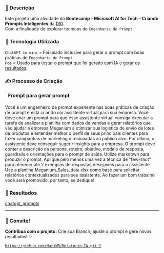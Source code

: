 ### 📒 Descrição
Este projeto uma atividade do **Bootecamp - Microsoft AI for Tech – Criando Prompts Inteligentes** da [DIO](https://www.dio.me/).<br>
Com a finalidade de explorar técnicas de `Engenharia de Prompt`.

### 🤖 Tecnologia Utilizada
`ChatGPT 4o mini` = Foi usado inclusive para gerar o prompt com boas práticas de `Engenharia de Prompt`.
<br>
`Poe` = Usado para testar o prompt que foi gerado com IA e gerar os [resultados](https://github.com/MariWB/Relatorio-IA/tree/9c645bc5a8b6a123ddea8c5bcbc4591b23052aef/results).

### ✍️ Processo de Criação
|Prompt para gerar prompt|
|-|
Você é um engenheiro de prompt experiente nas boas práticas de criação de prompt e está criando um assistente virtual para sua empresa. 
Você deve criar um prompt para que esse assistente virtual consiga executar a tarefa de analizar a planilha com dados de vendas e gerar relatórios que vão ajudar a empresa Meganium à otimizar sua logistica de envio de lotes de produtos e entender melhor o perfil de seus principais clientes para fazer campanhas de marketing direcionadas ao publico alvo. Por último, o assistente deve conseguir sugerir insights para a empresa.
O prompt deve conter a descrição da persona, roteiro, objetivo, modelo de resposta, guardrails e orientações para o prompt de saída.
Utilize markdown para produzir o prompt.
Aplique pelo menos uma vez a técnica de "few-shot" para oferecer até 2 exemplos de respostas desejaveis para o assistente.
Use a planilha Meganium_Sales_data.xlsx como base para solicitar relatórios contextualizados para seu assistente. 
Ao fazer um bom trabalho você será promovido, por tanto, se dedique!

### 🚀 Resultados
[chatgpt_prompts](https://github.com/MariWB/Relatorio-IA/blob/af8e156c5ee3013d46f674ac958c4632e9c7a57f/prompts/chatgpt_prompts.md)

---

### 🤝 Convite!

**Contribua com o projeto:** Crie sua Branch, ajuste o prompt e gere novos resultados! ✨
<br>

<a href="https://github.com/MariWB/Relatorio-IA.git" target="_blank">
  <code>https://github.com/MariWB/Relatorio-IA.git 🔗</code>
</a>

